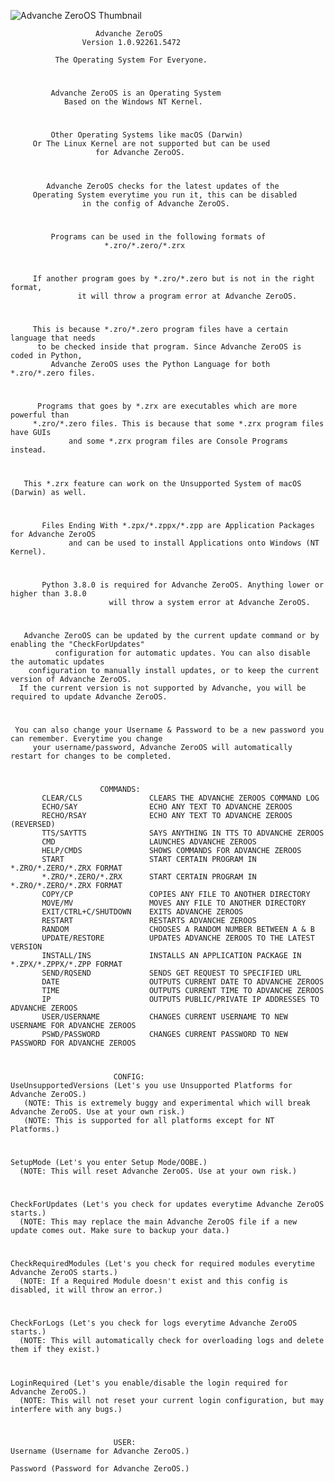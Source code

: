 ![Advanche ZeroOS Thumbnail](https://i.imgur.com/1nywSkr.jpg)

                       Advanche ZeroOS
                    Version 1.0.92261.5472

              The Operating System For Everyone.
#
             Advanche ZeroOS is an Operating System
                Based on the Windows NT Kernel.
#
             Other Operating Systems like macOS (Darwin)
         Or The Linux Kernel are not supported but can be used
                       for Advanche ZeroOS.
#
            Advanche ZeroOS checks for the latest updates of the
         Operating System everytime you run it, this can be disabled
                    in the config of Advanche ZeroOS.
#
             Programs can be used in the following formats of
                         *.zro/*.zero/*.zrx
#
         If another program goes by *.zro/*.zero but is not in the right format,
                   it will throw a program error at Advanche ZeroOS.
#
         This is because *.zro/*.zero program files have a certain language that needs
          to be checked inside that program. Since Advanche ZeroOS is coded in Python,
             Advanche ZeroOS uses the Python Language for both *.zro/*.zero files.
#
          Programs that goes by *.zrx are executables which are more powerful than
         *.zro/*.zero files. This is because that some *.zrx program files have GUIs
                 and some *.zrx program files are Console Programs instead.
#
       This *.zrx feature can work on the Unsupported System of macOS (Darwin) as well.
#
           Files Ending With *.zpx/*.zppx/*.zpp are Application Packages for Advanche ZeroOS
                 and can be used to install Applications onto Windows (NT Kernel).
#
           Python 3.8.0 is required for Advanche ZeroOS. Anything lower or higher than 3.8.0
                          will throw a system error at Advanche ZeroOS.
#
       Advanche ZeroOS can be updated by the current update command or by enabling the "CheckForUpdates"
              configuration for automatic updates. You can also disable the automatic updates
        configuration to manually install updates, or to keep the current version of Advanche ZeroOS.
      If the current version is not supported by Advanche, you will be required to update Advanche ZeroOS.
#
     You can also change your Username & Password to be a new password you can remember. Everytime you change
         your username/password, Advanche ZeroOS will automatically restart for changes to be completed.
#
                        COMMANDS:
           CLEAR/CLS               CLEARS THE ADVANCHE ZEROOS COMMAND LOG
           ECHO/SAY                ECHO ANY TEXT TO ADVANCHE ZEROOS
           RECHO/RSAY              ECHO ANY TEXT TO ADVANCHE ZEROOS (REVERSED)
           TTS/SAYTTS              SAYS ANYTHING IN TTS TO ADVANCHE ZEROOS
           CMD                     LAUNCHES ADVANCHE ZEROOS
           HELP/CMDS               SHOWS COMMANDS FOR ADVANCHE ZEROOS
           START                   START CERTAIN PROGRAM IN *.ZRO/*.ZERO/*.ZRX FORMAT
           *.ZRO/*.ZERO/*.ZRX      START CERTAIN PROGRAM IN *.ZRO/*.ZERO/*.ZRX FORMAT
           COPY/CP                 COPIES ANY FILE TO ANOTHER DIRECTORY
           MOVE/MV                 MOVES ANY FILE TO ANOTHER DIRECTORY
           EXIT/CTRL+C/SHUTDOWN    EXITS ADVANCHE ZEROOS
           RESTART                 RESTARTS ADVANCHE ZEROOS
           RANDOM                  CHOOSES A RANDOM NUMBER BETWEEN A & B
           UPDATE/RESTORE          UPDATES ADVANCHE ZEROOS TO THE LATEST VERSION
           INSTALL/INS             INSTALLS AN APPLICATION PACKAGE IN *.ZPX/*.ZPPX/*.ZPP FORMAT
           SEND/RQSEND             SENDS GET REQUEST TO SPECIFIED URL
           DATE                    OUTPUTS CURRENT DATE TO ADVANCHE ZEROOS
           TIME                    OUTPUTS CURRENT TIME TO ADVANCHE ZEROOS
           IP                      OUTPUTS PUBLIC/PRIVATE IP ADDRESSES TO ADVANCHE ZEROOS
           USER/USERNAME           CHANGES CURRENT USERNAME TO NEW USERNAME FOR ADVANCHE ZEROOS 
           PSWD/PASSWORD           CHANGES CURRENT PASSWORD TO NEW PASSWORD FOR ADVANCHE ZEROOS
#
                           CONFIG:
    UseUnsupportedVersions (Let's you use Unsupported Platforms for Advanche ZeroOS.)
       (NOTE: This is extremely buggy and experimental which will break Advanche ZeroOS. Use at your own risk.)
       (NOTE: This is supported for all platforms except for NT Platforms.)
#
    SetupMode (Let's you enter Setup Mode/OOBE.)
      (NOTE: This will reset Advanche ZeroOS. Use at your own risk.)
#
    CheckForUpdates (Let's you check for updates everytime Advanche ZeroOS starts.)
      (NOTE: This may replace the main Advanche ZeroOS file if a new update comes out. Make sure to backup your data.)
#
    CheckRequiredModules (Let's you check for required modules everytime Advanche ZeroOS starts.)
      (NOTE: If a Required Module doesn't exist and this config is disabled, it will throw an error.)
#
    CheckForLogs (Let's you check for logs everytime Advanche ZeroOS starts.)
      (NOTE: This will automatically check for overloading logs and delete them if they exist.)
#
    LoginRequired (Let's you enable/disable the login required for Advanche ZeroOS.)
      (NOTE: This will not reset your current login configuration, but may interfere with any bugs.)
#
                           USER:
    Username (Username for Advanche ZeroOS.)

    Password (Password for Advanche ZeroOS.)
